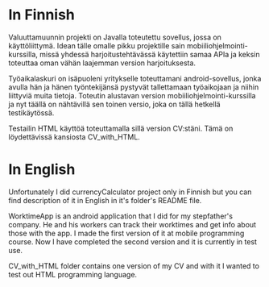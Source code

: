 # In Finnish
Valuuttamuunnin projekti on Javalla toteutettu sovellus, jossa on käyttöliittymä. Idean tälle omalle pikku projektille sain mobiiliohjelmointi-kurssilla,
missä yhdessä harjoitustehtävässä käytettiin samaa APIa ja keksin toteuttaa oman vähän laajemman version harjoituksesta.

Työaikalaskuri on isäpuoleni yritykselle toteuttamani android-sovellus, jonka avulla hän ja hänen työntekijänsä pystyvät tallettamaan työaikojaan ja niihin
liittyviä muita tietoja. Toteutin alustavan version mobiiliohjelmointi-kurssilla ja nyt täällä on nähtävillä sen toinen versio, joka on tällä hetkellä testikäytössä.

Testailin HTML käyttöä toteuttamalla sillä version CV:stäni. Tämä on löydettävissä kansiosta CV_with_HTML.
# In English
Unfortunately I did currencyCalculator project only in Finnish but you can find description of it in English in it's folder's README file.

WorktimeApp is an android application that I did for my stepfather's company. He and his workers can track their worktimes and get info about those with the app. I made the first version of it at mobile programming course. Now I have completed the second version and it is currently in test use.

CV_with_HTML folder contains one version of my CV and with it I wanted to test out HTML programming language. 
